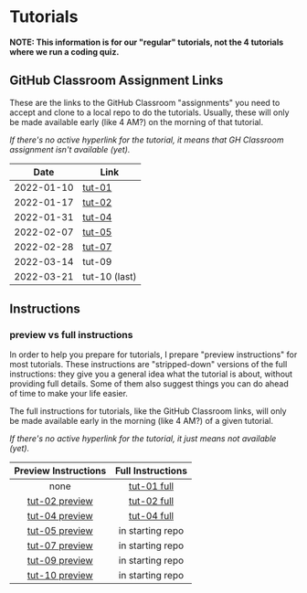 # Tutorials

**NOTE: This information is for our "regular" tutorials, not the 4 tutorials where we run a coding quiz.**

## GitHub Classroom Assignment Links

These are the links to the GitHub Classroom "assignments" you need to accept and clone to a local repo to do the tutorials. Usually, these will only be made available early (like 4 AM?) on the morning of that tutorial.


_If there's no active hyperlink for the tutorial, it means that GH Classroom assignment isn't available (yet)._

 | Date       | Link                                              |
 |------------|---------------------------------------------------|
 | 2022-01-10 | [tut-01](https://classroom.github.com/a/rVE5S0fy) |
 | 2022-01-17 | [tut-02](https://classroom.github.com/a/x7ryYqH6) |
 | 2022-01-31 | [tut-04](https://classroom.github.com/a/aasItZMP) |
 | 2022-02-07 | [tut-05](https://classroom.github.com/a/5XgWQu6Z) |
 | 2022-02-28 | [tut-07](https://classroom.github.com/a/ysGyugQt) |                                            
 | 2022-03-14 | tut-09                                            |
 | 2022-03-21 | tut-10 (last)                                     |


## Instructions

### preview vs full instructions

In order to help you prepare for tutorials, I prepare "preview instructions" for most tutorials. These instructions are "stripped-down" versions of the full instructions: they give you a general idea what the tutorial is about, without providing full details. Some of them also suggest things you can do ahead of time to make your life easier.

The full instructions for tutorials, like the GitHub Classroom links, will only be made available early in the morning (like 4 AM?) of a given tutorial.

_If there's no active hyperlink for the tutorial, it just means not available (yet)._

|                                                      Preview Instructions                                                      |                                              Full Instructions                                              |
|:------------------------------------------------------------------------------------------------------------------------------:|:-----------------------------------------------------------------------------------------------------------:|
|                                                              none                                                              | [tut-01 full](https://github.com/MRU-CSIS-3512-202201-001/tut-instructions-full/blob/main/tut-01/tut-01.md) |
| [tut-02 preview](https://github.com/MRU-CSIS-3512-202201-001/tutorial-instructions-preview/blob/main/tut-02/tut-02-preview.md) | [tut-02 full](https://github.com/MRU-CSIS-3512-202201-001/tut-instructions-full/blob/main/tut-02/tut-02.md) |
|          [tut-04 preview](https://github.com/MRU-CSIS-3512-202201-001/tutorial-instructions-preview/tree/main/tut-04)          |      [tut-04 full](https://github.com/MRU-CSIS-3512-202201-001/tut-instructions-full/tree/main/tut-04)      |
|          [tut-05 preview](https://github.com/MRU-CSIS-3512-202201-001/tutorial-instructions-preview/tree/main/tut-05)          |                                              in starting repo                                               |
|          [tut-07 preview](https://github.com/MRU-CSIS-3512-202201-001/tutorial-instructions-preview/tree/main/tut-07)          |                                              in starting repo                                               |
|                                                         [tut-09 preview](https://github.com/MRU-CSIS-3512-202201-001/tutorial-instructions-preview/tree/main/tut-09)                                                         |                                                 in starting repo                                                 |
|                                                         [tut-10 preview](https://github.com/MRU-CSIS-3512-202201-001/tutorial-instructions-preview/tree/main/tut-10)                                                         |                                                 in starting repo                                                 |

